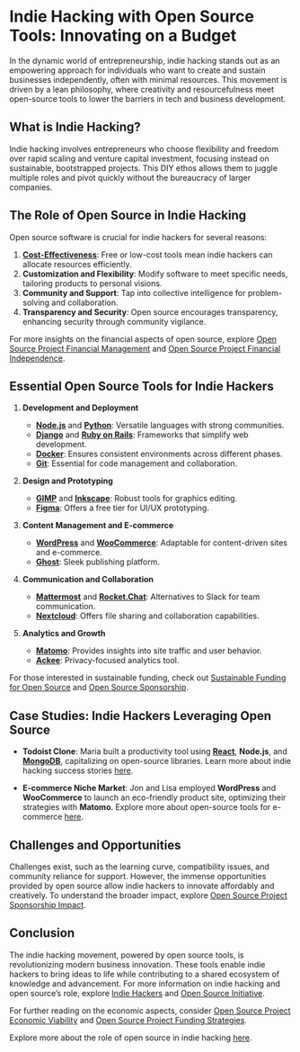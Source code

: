 # Indie Hacking with Open Source Tools: Innovating on a Budget

In the dynamic world of entrepreneurship, indie hacking stands out as an empowering approach for individuals who want to create and sustain businesses independently, often with minimal resources. This movement is driven by a lean philosophy, where creativity and resourcefulness meet open-source tools to lower the barriers in tech and business development.

## What is Indie Hacking?

Indie hacking involves entrepreneurs who choose flexibility and freedom over rapid scaling and venture capital investment, focusing instead on sustainable, bootstrapped projects. This DIY ethos allows them to juggle multiple roles and pivot quickly without the bureaucracy of larger companies.

## The Role of Open Source in Indie Hacking

Open source software is crucial for indie hackers for several reasons:

1. **[Cost-Effectiveness](https://opensource.org/)**: Free or low-cost tools mean indie hackers can allocate resources efficiently.
2. **Customization and Flexibility**: Modify software to meet specific needs, tailoring products to personal visions.
3. **Community and Support**: Tap into collective intelligence for problem-solving and collaboration.
4. **Transparency and Security**: Open source encourages transparency, enhancing security through community vigilance.

For more insights on the financial aspects of open source, explore [Open Source Project Financial Management](https://www.license-token.com/wiki/open-source-project-financial-management) and [Open Source Project Financial Independence](https://www.license-token.com/wiki/open-source-project-financial-independence).

## Essential Open Source Tools for Indie Hackers

1. **Development and Deployment**
   - **[Node.js](https://nodejs.org/)** and **[Python](https://www.python.org/)**: Versatile languages with strong communities.
   - **[Django](https://www.djangoproject.com/)** and **[Ruby on Rails](https://rubyonrails.org/)**: Frameworks that simplify web development.
   - **[Docker](https://www.docker.com/)**: Ensures consistent environments across different phases.
   - **[Git](https://git-scm.com/)**: Essential for code management and collaboration.

2. **Design and Prototyping**
   - **[GIMP](https://www.gimp.org/)** and **[Inkscape](https://inkscape.org/)**: Robust tools for graphics editing.
   - **[Figma](https://www.figma.com/pricing/)**: Offers a free tier for UI/UX prototyping.

3. **Content Management and E-commerce**
   - **[WordPress](https://wordpress.org/)** and **[WooCommerce](https://woocommerce.com/)**: Adaptable for content-driven sites and e-commerce.
   - **[Ghost](https://ghost.org/)**: Sleek publishing platform.

4. **Communication and Collaboration**
   - **[Mattermost](https://mattermost.com/)** and **[Rocket.Chat](https://rocket.chat/)**: Alternatives to Slack for team communication.
   - **[Nextcloud](https://nextcloud.com/)**: Offers file sharing and collaboration capabilities.

5. **Analytics and Growth**
   - **[Matomo](https://matomo.org/)**: Provides insights into site traffic and user behavior.
   - **[Ackee](https://ackee.electerious.com/)**: Privacy-focused analytics tool.

For those interested in sustainable funding, check out [Sustainable Funding for Open Source](https://www.license-token.com/wiki/sustainable-funding-for-open-source) and [Open Source Sponsorship](https://www.license-token.com/wiki/open-source-sponsorship).

## Case Studies: Indie Hackers Leveraging Open Source

- **Todoist Clone**: Maria built a productivity tool using **[React](https://reactjs.org/)**, **Node.js**, and **[MongoDB](https://www.mongodb.com/)**, capitalizing on open-source libraries. Learn more about indie hacking success stories [here](https://www.license-token.com/wiki/indie-hacking-success-stories-with-open-source-licenses).

- **E-commerce Niche Market**: Jon and Lisa employed **WordPress** and **WooCommerce** to launch an eco-friendly product site, optimizing their strategies with **Matomo**. Explore more about open-source tools for e-commerce [here](https://www.license-token.com/wiki/open-source-tools-for-creating-musk-themed-nf-ts).

## Challenges and Opportunities

Challenges exist, such as the learning curve, compatibility issues, and community reliance for support. However, the immense opportunities provided by open source allow indie hackers to innovate affordably and creatively. To understand the broader impact, explore [Open Source Project Sponsorship Impact](https://www.license-token.com/wiki/open-source-project-sponsorship-impact).

## Conclusion

The indie hacking movement, powered by open source tools, is revolutionizing modern business innovation. These tools enable indie hackers to bring ideas to life while contributing to a shared ecosystem of knowledge and advancement. For more information on indie hacking and open source’s role, explore [Indie Hackers](https://www.indiehackers.com/) and [Open Source Initiative](https://opensource.org/).

For further reading on the economic aspects, consider [Open Source Project Economic Viability](https://www.license-token.com/wiki/open-source-project-economic-viability) and [Open Source Project Funding Strategies](https://www.license-token.com/wiki/open-source-project-funding-strategies).

Explore more about the role of open source in indie hacking [here](https://www.license-token.com/wiki/indie-hacking-with-open-source-tools).